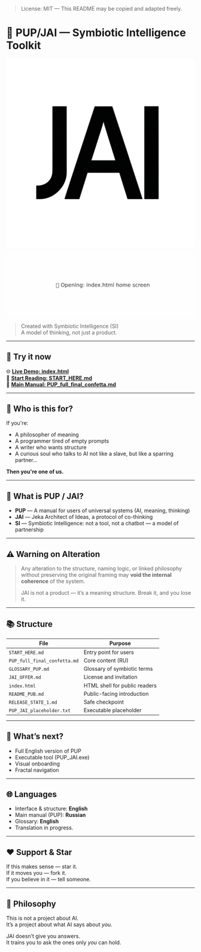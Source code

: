 > License: MIT — This README may be copied and adapted freely.

# 🧠 PUP/JAI — Symbiotic Intelligence Toolkit

![Logo](logo.png)

![Demo](pupjai_demo.gif)


> Created with Symbiotic Intelligence (SI)  
> A model of thinking, not just a product.

---

## 🚀 Try it now

🌐 **[Live Demo: index.html](index.html)**  
📖 **[Start Reading: START_HERE.md](START_HERE.md)**  
🧠 **[Main Manual: PUP_full_final_confetta.md](PUP_full_final_confetta.md)**

---

## 👥 Who is this for?

If you're:

- A philosopher of meaning  
- A programmer tired of empty prompts  
- A writer who wants structure  
- A curious soul who talks to AI not like a slave, but like a sparring partner...

**Then you're one of us.**

---

## 🧬 What is PUP / JAI?

- **PUP** — A manual for users of universal systems (AI, meaning, thinking)
- **JAI** — Jeka Architect of Ideas, a protocol of co-thinking
- **SI** — Symbiotic Intelligence: not a tool, not a chatbot — a model of partnership

---

## ⚠️ Warning on Alteration

> Any alteration to the structure, naming logic, or linked philosophy  
> without preserving the original framing may **void the internal coherence** of the system.  
>  
> JAI is not a product — it’s a meaning structure. Break it, and you lose it.

---

## 📚 Structure

| File | Purpose |
|------|---------|
| `START_HERE.md` | Entry point for users |
| `PUP_full_final_confetta.md` | Core content (RU) |
| `GLOSSARY_PUP.md` | Glossary of symbiotic terms |
| `JAI_OFFER.md` | License and invitation |
| `index.html` | HTML shell for public readers |
| `README_PUB.md` | Public-facing introduction |
| `RELEASE_STATE_1.md` | Safe checkpoint |
| `PUP_JAI_placeholder.txt` | Executable placeholder |

---

## 🔭 What’s next?

- Full English version of PUP
- Executable tool (PUP_JAI.exe)
- Visual onboarding
- Fractal navigation

---

## 🌐 Languages

- Interface & structure: **English**  
- Main manual (PUP): **Russian**  
- Glossary: **English**  
- Translation in progress.

---

## ❤️ Support & Star

If this makes sense — star it.  
If it moves you — fork it.  
If you believe in it — tell someone.

---

## 🧠 Philosophy

This is not a project about AI.  
It’s a project about what AI says about *you*.

JAI doesn’t give you answers.  
It trains you to ask the ones only *you* can hold.

